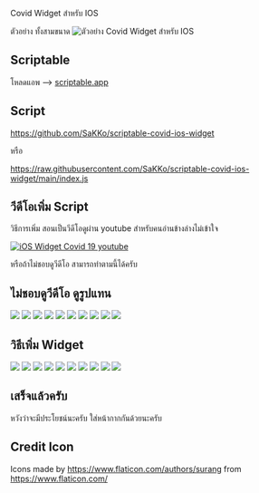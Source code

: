 Covid Widget สำหรับ IOS

ตัวอย่าง ทั้งสามขนาด
![ตัวอย่าง Covid Widget สำหรับ IOS](https://github.com/sakko/scriptable-covid-ios-widget/blob/main/assets/Preview.jpeg?raw=true)

## Scriptable

โหลดแอพ --> [scriptable.app](https://scriptable.app/)

## Script

https://github.com/SaKKo/scriptable-covid-ios-widget

หรือ

https://raw.githubusercontent.com/SaKKo/scriptable-covid-ios-widget/main/index.js

## วีดีโอเพิ่ม Script

วิธีการเพิ่ม สอนเป็นวีดีโอดูผ่าน youtube สำหรับคนอ่านข้างล่างไม่เข้าใจ

[![iOS Widget Covid 19 youtube](/posts/covid-ios-widget/2.png)](https://www.youtube.com/watch?v=dUitlz1Cro0)

หรือถ้าไม่ชอบดูวีดีโอ สามารถทำตามนี้ได้ครับ

## ไม่ชอบดูวีดีโอ ดูรูปแทน

![](https://github.com/sakko/scriptable-covid-ios-widget/blob/main/assets/1.PNG?raw=true)
![](https://github.com/sakko/scriptable-covid-ios-widget/blob/main/assets/2.PNG?raw=true)
![](https://github.com/sakko/scriptable-covid-ios-widget/blob/main/assets/3.PNG?raw=true)
![](https://github.com/sakko/scriptable-covid-ios-widget/blob/main/assets/4.PNG?raw=true)
![](https://github.com/sakko/scriptable-covid-ios-widget/blob/main/assets/5.PNG?raw=true)
![](https://github.com/sakko/scriptable-covid-ios-widget/blob/main/assets/6.PNG?raw=true)
![](https://github.com/sakko/scriptable-covid-ios-widget/blob/main/assets/7.PNG?raw=true)
![](https://github.com/sakko/scriptable-covid-ios-widget/blob/main/assets/8.PNG?raw=true)
![](https://github.com/sakko/scriptable-covid-ios-widget/blob/main/assets/9.PNG?raw=true)
![](https://github.com/sakko/scriptable-covid-ios-widget/blob/main/assets/10.PNG?raw=true)

## วิธีเพิ่ม Widget

![](https://github.com/sakko/scriptable-covid-ios-widget/blob/main/assets/11.PNG?raw=true)
![](https://github.com/sakko/scriptable-covid-ios-widget/blob/main/assets/12.PNG?raw=true)
![](https://github.com/sakko/scriptable-covid-ios-widget/blob/main/assets/13.PNG?raw=true)
![](https://github.com/sakko/scriptable-covid-ios-widget/blob/main/assets/14.PNG?raw=true)
![](https://github.com/sakko/scriptable-covid-ios-widget/blob/main/assets/15.PNG?raw=true)
![](https://github.com/sakko/scriptable-covid-ios-widget/blob/main/assets/16.PNG?raw=true)
![](https://github.com/sakko/scriptable-covid-ios-widget/blob/main/assets/17.PNG?raw=true)
![](https://github.com/sakko/scriptable-covid-ios-widget/blob/main/assets/18.PNG?raw=true)
![](https://github.com/sakko/scriptable-covid-ios-widget/blob/main/assets/19.PNG?raw=true)
![](https://github.com/sakko/scriptable-covid-ios-widget/blob/main/assets/20.PNG?raw=true)

## เสร็จแล้วครับ

หวังว่าจะมีประโยชน์นะครับ
ใส่หน้ากากกันด้วยนะครับ

## Credit Icon

Icons made by https://www.flaticon.com/authors/surang from https://www.flaticon.com/
